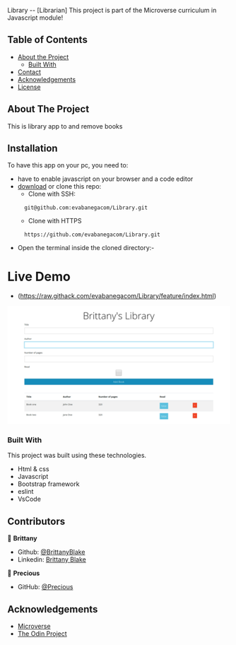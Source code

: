 <!--
*** Thanks for checking out this README Template. If you have a suggestion that would
*** make this better, please fork the repo and create a pull request or simply open
*** an issue with the tag "enhancement".
*** Thanks again! Now go create something AMAZING! :D
-->

<!-- PROJECT SHIELDS -->
<!--
*** I'm using markdown "reference style" links for readability.
*** Reference links are enclosed in brackets [ ] instead of parentheses ( ).
*** See the bottom of this document for the declaration of the reference variables
*** for contributors-url, forks-url, etc. This is an optional, concise syntax you may use.
*** https://www.markdownguide.org/basic-syntax/#reference-style-links
-->
Library -- [Librarian]
This project is part of the Microverse curriculum in Javascript module!

<!-- TABLE OF CONTENTS -->
## Table of Contents

* [About the Project](#about-the-project)
  * [Built With](#built-with)
* [Contact](#contact)
* [Acknowledgements](#acknowledgements)
* [License](#license)

<!-- ABOUT THE PROJECT -->
## About The Project

This is library app to and remove books
<!-- INSTALLATION -->
## Installation

To have this app on your pc, you need to:
* have to enable javascript on your browser and a code editor
* [download](git@github.com:evabanegacom/Library.git) or clone this repo:
  - Clone with SSH:
  ```
    git@github.com:evabanegacom/Library.git
  ```
  - Clone with HTTPS
  ```
    https://github.com/evabanegacom/Library.git
  ```
* Open the terminal inside the cloned directory:-

# Live Demo
- (https://raw.githack.com/evabanegacom/Library/feature/index.html)

![Screenshot](images/library.png)

### Built With
This project was built using these technologies.
* Html & css
* Javascript
* Bootstrap framework
* eslint
* VsCode
<!-- CONTACT -->
## Contributors

👤 **Brittany** 

- Github: [@BrittanyBlake](https://github.com/BrittanyBlake)
- Linkedin: [Brittany Blake](https://www.linkedin.com/in/brittany-a-blake) 


👤 **Precious**

- GitHub: [@Precious](https://github.com/evabanegacom)

<!-- ACKNOWLEDGEMENTS -->
## Acknowledgements
* [Microverse](https://www.microverse.org/)
* [The Odin Project](https://www.theodinproject.com/)
